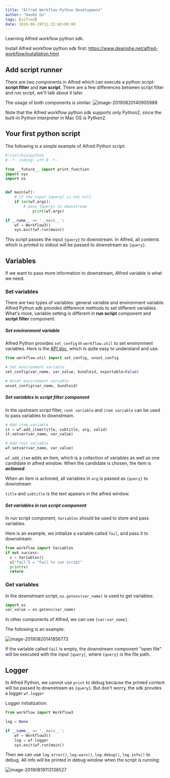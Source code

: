 ```yaml
---
title: "Alfred Workflow Python Development"
author: "Haobo Gu"
tags: [alfred]
date: 2019-08-19T11:33:02+08:00
---
```


Learning Alfred workflow python sdk. 

<!--more-->

Install Alfred workflow python sdk first: https://www.deanishe.net/alfred-workflow/installation.html

## Add script runner

There are two components in Alfred which can execute a python script: **script filter** and **run script**. There are a few differences between script filter and run script, we'll talk about it later. 

The usage of both components is similar: ![image-20190820140905988](http://haobo-markdown.oss-cn-zhangjiakou.aliyuncs.com/markdown/2019-08-20-060906.png)

Note that the Alfred workflow python sdk supports only Python2, since the built-in Python interpreter in Mac OS is Python2.

## Your first python script

The following is a simple example of Alfred Python script:

```python
#!/usr/bin/python
# -*- coding: utf-8 -*-

from __future__ import print_function
import sys
import os


def main(wf):
  	# If the input {query} is not null
    if len(wf.args):
      	# pass {query} to downstream
     		print(wf.args)

if __name__ == '__main__':
    wf = Workflow3()
    sys.exit(wf.run(main))
```

This script passes the input `{query}` to downstream. In Alfred, all contents which is printed to stdout will be passed to downstream as `{query}`.

## Variables

If we want to pass more information to downstream, Alfred variable is what we need.

### Set variables

There are two types of variables: general variable and environment variable. Alfred Python sdk provides difference methods to set different variables. What's more, variable setting is different in **run script** component and **script filter** component. 

##### Set environment variable

Alfred Python provides `set_config` in `workflow.util` to set environment variables. Here is the [API doc](https://www.deanishe.net/alfred-workflow/api/index.html?highlight=set_config#workflow.util.set_config), which is quite easy to understand and use.

```python
from workflow.util import set_config, unset_config

# Set environment variable
set_config(var_name, var_value, bundleid, exportable=False)

# Unset environment variable
unset_config(var_name, bundleid)
```

##### Set variables in script filter component

In the upstream script filter, `root variable` and `item variable` can be used to pass variables to downstream.

```python
# Add item variable
it = wf.add_item(title, subtitle, arg, valid)
it.setvar(var_name, var_value)

# Add root variable
wf.setvar(var_name, var_value)
```

`wf.add_item` adds an item, which is a collection of variables as well as one candidate in alfred window. When the candidate is chosen, the item is ***actioned***. 

When an item is actioned, all variables in `arg` is passed as `{query}` to downstream

`title` and `subtitle` is the text appears in the alfred window.

##### Set variables in run script component

In run script component, `Variables` should be used to store and pass variables.

Here is an example, we initialize a variable called `fail`, and pass it to downstream:

```python
from workflow import Variables
if not success:
  v = Variables()
  v["fail"] = "Fail to run script"
  print(v)
  return
```

### Get variables

In the downstream script, `os.getenv(var_name)` is used to get variables:

```python
import os
var_value = os.getenv(var_name)
```

In other components of Alfred, we can use `{var:var_name}`.

The following is an example: 

![image-20190820141856773](http://haobo-markdown.oss-cn-zhangjiakou.aliyuncs.com/markdown/2019-08-20-061857.png)

If the variable called `fail` is empty, the downstream component "open file" will be executed with the input `{query}`, where `{query}` is the file path. 

## Logger

In Alfred Python, we cannot use `print` to debug because the printed content will be passed to downstream as `{query}`. But don't worry, the sdk provdes a logger `wf.logger`

Logger initialization: 

```python
from workflow import Workflow3

log = None

if __name__ == '__main__':
    wf = Workflow3()
    log = wf.logger
    sys.exit(wf.run(main))
```

Then we can use `log.error()`, `log.warn()`, `log.debug()`, `log.info()` to debug. All info will be printed in debug window when the script is running:

![image-20190819113138527](http://haobo-markdown.oss-cn-zhangjiakou.aliyuncs.com/markdown/2019-08-20-064331.png)